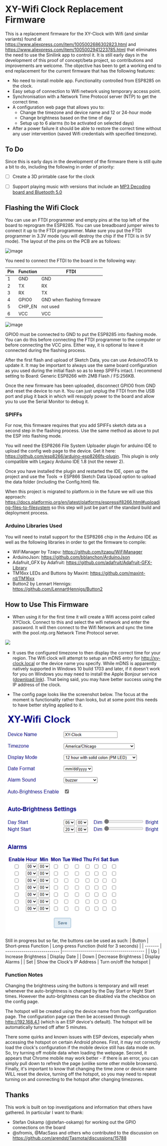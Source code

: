 # XY-Wifi Clock Replacement Firmware

This is a replacement firmware for the XY-Clock with Wifi (and similar variants) found at https://www.aliexpress.com/item/1005002686302823.html and https://www.aliexpress.com/item/1005002941223785.html that eliminates the need to use the Sinilink app to control it. It is still early days in the development of this proof of concept/beta project, so contributions and improvements are welcome. The objective has been to get a working end to end replacement for the current firmware that has the following features:
* No need to install mobile app. Functionality controlled from ESP8285 on the clock.
* Easy setup of connection to Wifi network using temporary access point.
* Synchronisation with a Network Time Protocol server (NTP) to get the correct time.
* A configuration web page that allows you to:
  * Change the timezone and device name and 12 or 24-hour mode
  * Change brightness based on the time of day
  * Setup up to 6 alarms (to be activated on selected days)
* After a power failure it should be able to restore the correct time without any user intervention (saved Wifi credentials with specified timezone).

## To Do

Since this is early days in the development of the firmware there is still quite a bit to do, including the following in order of priority:
 - [ ] Create a 3D printable case for the clock
 - [ ] Support playing music with versions that include an [MP3 Decoding board and Bluetooth 5.0](https://www.aliexpress.com/item/1005002933216217.html)


## Flashing the Wifi Clock

You can use an FTDI programmer and empty pins at the top left of the board to reprogram the ESP8285. You can use breadboard jumper wires to connect it up to the FTDI programmer. Make sure you put the FTDI programmer in 3.3V mode (you will destroy the chip if the FTDI is in 5V mode). The layout of the pins on the PCB are as follows:

![image](./Documentation/Images/XY-Clock-Labelled.jpg)

You need to connect the FTDI to the board in the following way:

| Pin  | Function | FTDI |
| ---- | -------- |----- |
| 1    | GND      | GND  |
| 2    | TX       | RX   |
| 3    | RX       | TX   |
| 4    | GPIO0    | GND when flashing firmware |
| 5    | CHIP_EN  | not used     |
| 6    | VCC      | VCC  |

![image](./Documentation/Images/Flashing-wifi-clock.jpg)

GPIO0 must be connected to GND to put the ESP8285 into flashing mode.  You can do this before connecting the FTDI programmer to the computer or before connecting the VCC pins.  Either way, it is optional to leave it connected during the flashing process.

After the first flash and upload of Sketch Data, you can use ArduinoOTA to update it.  It may be important to always use the same board configuration as you used during the initial flash so as to keep SPIFFs intact. I recommend setting to Board: Generic ESP8266 with 2MB Flash / FS:256KB.

Once the new firmware has been uploaded, disconnect GPIO0 from GND and reset the device to run it. You can just unplug the FTDI from the USB port and plug it back in which will resupply power to the board and allow you to use the Serial Monitor to debug it.

### SPIFFs

For now, this firmware requires that you add SPIFFs sketch data as a second step in the flashing process.  Use the same method as above to put the ESP into flashing mode.

You will need the ESP8266 File System Uploader plugin for arduino IDE to upload the config web page to the device.  Get it here: https://github.com/esp8266/arduino-esp8266fs-plugin.  This plugin is only compatible with Legacy Arduino IDE 1.8 (not the newer 2).

Once you have installed the plugin and restarted the IDE, open up the project and use the Tools -> ESP866 Sketch Data Upoad option to upload the data folder (including the Config.html) file.

When this project is migrated to platform.io in the future we will use this approach: https://docs.platformio.org/en/latest/platforms/espressif8266.html#uploading-files-to-filesystem so this step will just be part of the standard build and deployment process.


### Arduino Libraries Used

You will need to install support for the ESP8266 chip in the Arduino IDE as well as the following libraries in order to get the firmware to compile:
* WiFiManager by Tzapu: https://github.com/tzapu/WiFiManager
* ArduinoJson: https://github.com/bblanchon/ArduinoJson
* Adafruit_GFX by Adafruit: https://github.com/adafruit/Adafruit-GFX-Library
* TM16xx LEDs and Buttons by Maxint: https://github.com/maxint-rd/TM16xx
* Button2 by Lennart Hennigs: https://github.com/LennartHennigs/Button2


## How to Use This Firmware

* When using it for the first time it will create a Wifi access point called XYClock. Connect to this and select the wifi network and enter the password. It will then connect to the Wifi Network and sync the time with the pool.ntp.org Network Time Protocol server.

<img src="https://camo.githubusercontent.com/25be9c499e4b7b5e01a8bce1c58263084c40f3b2c4647f5c9ef62d6d5a3c9792/687474703a2f2f692e696d6775722e636f6d2f595076573965716c2e706e67" height="300px" />

* It uses the configured timezone to then display the correct time for your region. The Wifi clock will attempt to setup an mDNS entry for http://xy-clock.local or the device name you specify. While mDNS is apparently natively supported in Windows 10 build 1703 and later, if it doesn't work for you on Windows you may need to install the Apple Bonjour service ([download link](https://support.apple.com/kb/dl999)). That being said, you may have better success using the IP address of the clock.

* The config page looks like the screenshot below. The focus at the moment is functionality rather than looks, but at some point this needs to have better styling applied to it.

![image](./Documentation/Images/XY-Clock-Config.png)

Still in progress but so far, the buttons can be used as such:
| Button  | Short-press Function        | Long-press Function (hold for 3 seconds) |
| ------- | --------------------------- |----------------------------------------- |
| Up      | Increase Brightness         | Display Date                             |
| Down    | Decrease Brightness         | Display Alarms                           |
| Set     | Show the Clock's IP Address | Turn on/off the hotspot                  |

###  Function Notes

Changing the brightness using the buttons is temporary and will reset whenever the auto-brightness is changed by the Day Start or Night Start times.  However the auto-brightness can be disabled via the checkbox on the config page.

The hotspot will be created using the device name from the configuration page.  The configuration page can then be accessed through http://192.168.4.1 (which is an ESP device's default).  The hotspot will be automatically turned off after 5 minutes.

There some quirks and known issues with ESP devices, especially when accessing the hotspot on certain Android phones.   First, it may not correctly load the clock's configuration if the mobile device still has data mode on.  So, try turning off mobile data when loading the webpage.  Second, it appears that Chrome mobile may work better - if there is an error, you can simply pull down to refresh the page (unlike some other mobile browsers).  Finally, it's important to know that changing the time zone or device name WILL reset the device, turning off the hotspot, so you may need to repeat turning on and connecting to the hotspot after changing timezones.


## Thanks
This work is built on top investigations and information that others have gathered. In particular I want to thank:
* Stefan Oskamp (@stefan-oskamp) for working out the GPIO connections on the board
* @sfromis, @MacSass and others who contributed to the discussion on https://github.com/arendst/Tasmota/discussions/15788
